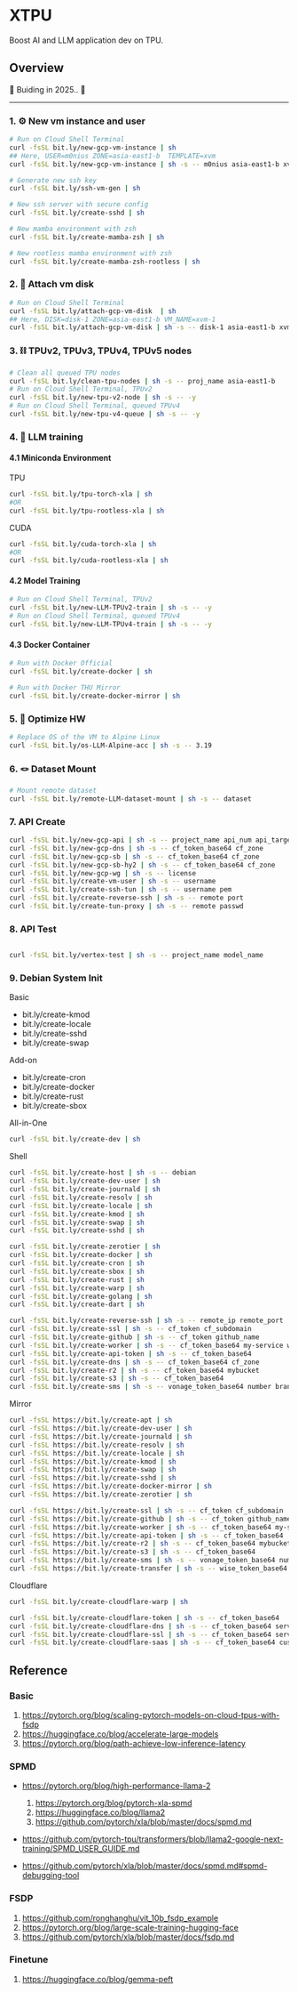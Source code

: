 # XTPU

Boost AI and LLM application dev on TPU.

## Overview

🚧 Buiding in 2025.. 🚧

---

### 1. ⚙ New vm instance and user

```bash
# Run on Cloud Shell Terminal
curl -fsSL bit.ly/new-gcp-vm-instance | sh
## Here, USER=m0nius ZONE=asia-east1-b  TEMPLATE=xvm
curl -fsSL bit.ly/new-gcp-vm-instance | sh -s -- m0nius asia-east1-b xvm

# Generate new ssh key
curl -fsSL bit.ly/ssh-vm-gen | sh

# New ssh server with secure config
curl -fsSL bit.ly/create-sshd | sh

# New mamba environment with zsh
curl -fsSL bit.ly/create-mamba-zsh | sh

# New rootless mamba environment with zsh
curl -fsSL bit.ly/create-mamba-zsh-rootless | sh
```

### 2. 💽 Attach vm disk

```bash
# Run on Cloud Shell Terminal
curl -fsSL bit.ly/attach-gcp-vm-disk  | sh
## Here, DISK=disk-1 ZONE=asia-east1-b VM_NAME=xvm-1
curl -fsSL bit.ly/attach-gcp-vm-disk | sh -s -- disk-1 asia-east1-b xvm-1
```

### 3. ⛓ TPUv2, TPUv3, TPUv4, TPUv5 nodes

```bash
# Clean all queued TPU nodes
curl -fsSL bit.ly/clean-tpu-nodes | sh -s -- proj_name asia-east1-b
# Run on Cloud Shell Terminal, TPUv2
curl -fsSL bit.ly/new-tpu-v2-node | sh -s -- -y
# Run on Cloud Shell Terminal, queued TPUv4
curl -fsSL bit.ly/new-tpu-v4-queue | sh -s -- -y
```

### 4. 🫧 LLM training

#### 4.1 Miniconda Environment
TPU
```bash
curl -fsSL bit.ly/tpu-torch-xla | sh
#OR
curl -fsSL bit.ly/tpu-rootless-xla | sh
```
CUDA
```bash
curl -fsSL bit.ly/cuda-torch-xla | sh
#OR
curl -fsSL bit.ly/cuda-rootless-xla | sh
```
#### 4.2 Model Training

```bash
# Run on Cloud Shell Terminal, TPUv2
curl -fsSL bit.ly/new-LLM-TPUv2-train | sh -s -- -y
# Run on Cloud Shell Terminal, queued TPUv4
curl -fsSL bit.ly/new-LLM-TPUv4-train | sh -s -- -y
```

#### 4.3 Docker Container

```bash
# Run with Docker Official
curl -fsSL bit.ly/create-docker | sh

# Run with Docker THU Mirror
curl -fsSL bit.ly/create-docker-mirror | sh
```

### 5. 🥋 Optimize HW

```bash
# Replace OS of the VM to Alpine Linux 
curl -fsSL bit.ly/os-LLM-Alpine-acc | sh -s -- 3.19
```

### 6. 🪢 Dataset Mount

```bash
# Mount remote dataset
curl -fsSL bit.ly/remote-LLM-dataset-mount | sh -s -- dataset
```

### 7. API Create

```bash
curl -fsSL bit.ly/new-gcp-api | sh -s -- project_name api_num api_target
curl -fsSL bit.ly/new-gcp-dns | sh -s -- cf_token_base64 cf_zone
curl -fsSL bit.ly/new-gcp-sb | sh -s -- cf_token_base64 cf_zone
curl -fsSL bit.ly/new-gcp-sb-hy2 | sh -s -- cf_token_base64 cf_zone
curl -fsSL bit.ly/new-gcp-wg | sh -s -- license
curl -fsSL bit.ly/create-vm-user | sh -s -- username
curl -fsSL bit.ly/create-ssh-tun | sh -s -- username pem
curl -fsSL bit.ly/create-reverse-ssh | sh -s -- remote port
curl -fsSL bit.ly/create-tun-proxy | sh -s -- remote passwd 
```

### 8. API Test

```bash

curl -fsSL bit.ly/vertex-test | sh -s -- project_name model_name
```

### 9. Debian System Init

Basic

- bit.ly/create-kmod
- bit.ly/create-locale
- bit.ly/create-sshd
- bit.ly/create-swap

Add-on
- bit.ly/create-cron
- bit.ly/create-docker
- bit.ly/create-rust
- bit.ly/create-sbox

All-in-One
```sh
curl -fsSL bit.ly/create-dev | sh
```

Shell
```sh
curl -fsSL bit.ly/create-host | sh -s -- debian
curl -fsSL bit.ly/create-dev-user | sh
curl -fsSL bit.ly/create-journald | sh
curl -fsSL bit.ly/create-resolv | sh
curl -fsSL bit.ly/create-locale | sh
curl -fsSL bit.ly/create-kmod | sh
curl -fsSL bit.ly/create-swap | sh
curl -fsSL bit.ly/create-sshd | sh

curl -fsSL bit.ly/create-zerotier | sh
curl -fsSL bit.ly/create-docker | sh
curl -fsSL bit.ly/create-cron | sh
curl -fsSL bit.ly/create-sbox | sh
curl -fsSL bit.ly/create-rust | sh
curl -fsSL bit.ly/create-warp | sh
curl -fsSL bit.ly/create-golang | sh
curl -fsSL bit.ly/create-dart | sh

curl -fsSL bit.ly/create-reverse-ssh | sh -s -- remote_ip remote_port
curl -fsSL bit.ly/create-ssl | sh -s -- cf_token cf_subdomain
curl -fsSL bit.ly/create-github | sh -s -- cf_token github_name
curl -fsSL bit.ly/create-worker | sh -s -- cf_token_base64 my-service worker.js 
curl -fsSL bit.ly/create-api-token | sh -s -- cf_token_base64
curl -fsSL bit.ly/create-dns | sh -s -- cf_token_base64 cf_zone
curl -fsSL bit.ly/create-r2 | sh -s -- cf_token_base64 mybucket
curl -fsSL bit.ly/create-s3 | sh -s -- cf_token_base64
curl -fsSL bit.ly/create-sms | sh -s -- vonage_token_base64 number brand
```

Mirror
```sh
curl -fsSL https://bit.ly/create-apt | sh
curl -fsSL https://bit.ly/create-dev-user | sh
curl -fsSL https://bit.ly/create-journald | sh
curl -fsSL https://bit.ly/create-resolv | sh
curl -fsSL https://bit.ly/create-locale | sh
curl -fsSL https://bit.ly/create-kmod | sh
curl -fsSL https://bit.ly/create-swap | sh
curl -fsSL https://bit.ly/create-sshd | sh
curl -fsSL https://bit.ly/create-docker-mirror | sh
curl -fsSL https://bit.ly/create-zerotier | sh

curl -fsSL https://bit.ly/create-ssl | sh -s -- cf_token cf_subdomain
curl -fsSL https://bit.ly/create-github | sh -s -- cf_token github_name
curl -fsSL https://bit.ly/create-worker | sh -s -- cf_token_base64 my-service worker.js 
curl -fsSL https://bit.ly/create-api-token | sh -s -- cf_token_base64
curl -fsSL https://bit.ly/create-r2 | sh -s -- cf_token_base64 mybucket
curl -fsSL https://bit.ly/create-s3 | sh -s -- cf_token_base64
curl -fsSL https://bit.ly/create-sms | sh -s -- vonage_token_base64 number brand
curl -fsSL https://bit.ly/create-transfer | sh -s -- wise_token_base64
```

Cloudflare

```sh
curl -fsSL bit.ly/create-cloudflare-warp | sh

curl -fsSL bit.ly/create-cloudflare-token | sh -s -- cf_token_base64
curl -fsSL bit.ly/create-cloudflare-dns | sh -s -- cf_token_base64 service
curl -fsSL bit.ly/create-cloudflare-ssl | sh -s -- cf_token_base64 service
curl -fsSL bit.ly/create-cloudflare-saas | sh -s -- cf_token_base64 custom origin
```

## Reference

### Basic

1. https://pytorch.org/blog/scaling-pytorch-models-on-cloud-tpus-with-fsdp
2. https://huggingface.co/blog/accelerate-large-models
3. https://pytorch.org/blog/path-achieve-low-inference-latency

### SPMD

- https://pytorch.org/blog/high-performance-llama-2
    1. https://pytorch.org/blog/pytorch-xla-spmd
    2. https://huggingface.co/blog/llama2
    3. https://github.com/pytorch/xla/blob/master/docs/spmd.md

- https://github.com/pytorch-tpu/transformers/blob/llama2-google-next-training/SPMD_USER_GUIDE.md
- https://github.com/pytorch/xla/blob/master/docs/spmd.md#spmd-debugging-tool

### FSDP

1. https://github.com/ronghanghu/vit_10b_fsdp_example
2. https://pytorch.org/blog/large-scale-training-hugging-face
3. https://github.com/pytorch/xla/blob/master/docs/fsdp.md

### Finetune

1. https://huggingface.co/blog/gemma-peft